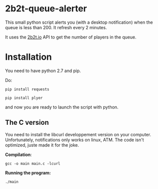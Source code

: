 # 2b2t-queue-alerter
This small python script alerts you (with a desktop notification) when the queue is less than 200. It refresh every 2 minutes.

It uses the [2b2t.io](https://2b2t.io) API to get the number of players in the queue.

# Installation
You need to have python 2.7 and pip.

Do:

```pip install requests```

```pip install plyer```

and now you are ready to launch the script with python.

## The C version
You need to install the libcurl developpement version on your computer. Unfortunately, notifications only works on linux, ATM.
The code isn't optimized, juste made it for the joke.

**Compilation**:

```gcc -o main main.c -lcurl```

**Running the program:**

```./main```
